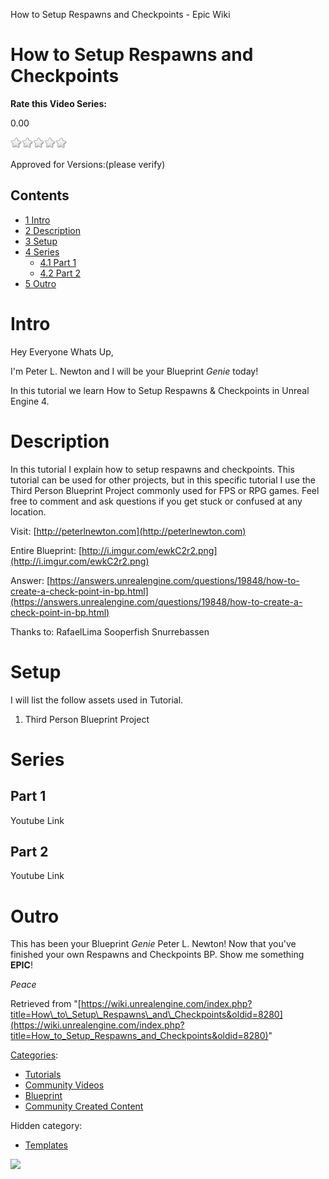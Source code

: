 How to Setup Respawns and Checkpoints - Epic Wiki                    

How to Setup Respawns and Checkpoints
=====================================

**Rate this Video Series:**

0.00

![](/extensions/VoteNY/images/star_off.gif)![](/extensions/VoteNY/images/star_off.gif)![](/extensions/VoteNY/images/star_off.gif)![](/extensions/VoteNY/images/star_off.gif)![](/extensions/VoteNY/images/star_off.gif)

Approved for Versions:(please verify)

Contents
--------

*   [1 Intro](#Intro)
*   [2 Description](#Description)
*   [3 Setup](#Setup)
*   [4 Series](#Series)
    *   [4.1 Part 1](#Part_1)
    *   [4.2 Part 2](#Part_2)
*   [5 Outro](#Outro)

Intro
=====

Hey Everyone Whats Up,

I'm Peter L. Newton and I will be your Blueprint _Genie_ today!

In this tutorial we learn How to Setup Respawns & Checkpoints in Unreal Engine 4.

Description
===========

In this tutorial I explain how to setup respawns and checkpoints. This tutorial can be used for other projects, but in this specific tutorial I use the Third Person Blueprint Project commonly used for FPS or RPG games. Feel free to comment and ask questions if you get stuck or confused at any location.

Visit: [http://peterlnewton.com](http://peterlnewton.com)

Entire Blueprint: [http://i.imgur.com/ewkC2r2.png](http://i.imgur.com/ewkC2r2.png)

Answer: [https://answers.unrealengine.com/questions/19848/how-to-create-a-check-point-in-bp.html](https://answers.unrealengine.com/questions/19848/how-to-create-a-check-point-in-bp.html)

Thanks to: RafaelLima Sooperfish Snurrebassen

  

Setup
=====

I will list the follow assets used in Tutorial.

1.  Third Person Blueprint Project

Series
======

Part 1
------

Youtube Link

Part 2
------

Youtube Link

Outro
=====

This has been your Blueprint _Genie_ Peter L. Newton! Now that you've finished your own Respawns and Checkpoints BP. Show me something **EPIC**!

_Peace_

Retrieved from "[https://wiki.unrealengine.com/index.php?title=How\_to\_Setup\_Respawns\_and\_Checkpoints&oldid=8280](https://wiki.unrealengine.com/index.php?title=How_to_Setup_Respawns_and_Checkpoints&oldid=8280)"

[Categories](/Special:Categories "Special:Categories"):

*   [Tutorials](/Category:Tutorials "Category:Tutorials")
*   [Community Videos](/Category:Community_Videos "Category:Community Videos")
*   [Blueprint](/Category:Blueprint "Category:Blueprint")
*   [Community Created Content](/Category:Community_Created_Content "Category:Community Created Content")

Hidden category:

*   [Templates](/Category:Templates "Category:Templates")

  ![](https://tracking.unrealengine.com/track.png)